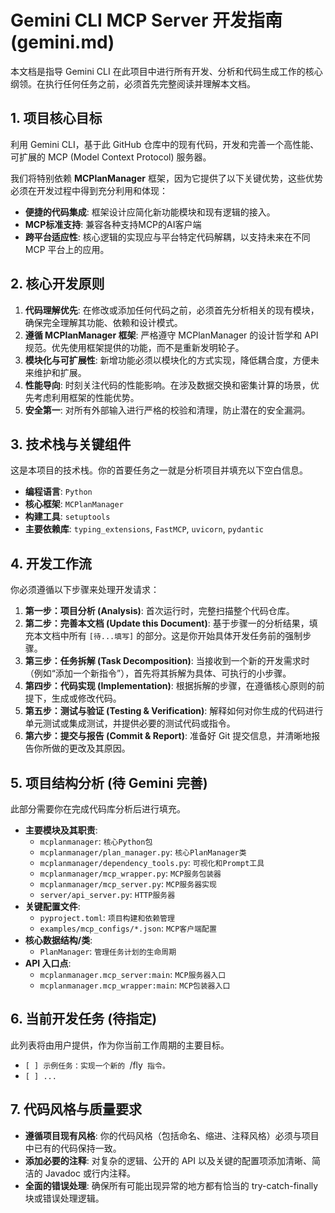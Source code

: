 # Gemini CLI MCP Server 开发指南 (gemini.md)

本文档是指导 Gemini CLI 在此项目中进行所有开发、分析和代码生成工作的核心纲领。在执行任何任务之前，必须首先完整阅读并理解本文档。

## 1. 项目核心目标

利用 Gemini CLI，基于此 GitHub 仓库中的现有代码，开发和完善一个高性能、可扩展的 MCP (Model Context Protocol) 服务器。

我们将特别依赖 **MCPlanManager** 框架，因为它提供了以下关键优势，这些优势必须在开发过程中得到充分利用和体现：
*   **便捷的代码集成**: 框架设计应简化新功能模块和现有逻辑的接入。
*   **MCP标准支持**: 兼容各种支持MCP的AI客户端
*   **跨平台适应性**: 核心逻辑的实现应与平台特定代码解耦，以支持未来在不同 MCP 平台上的应用。

## 2. 核心开发原则

1.  **代码理解优先**: 在修改或添加任何代码之前，必须首先分析相关的现有模块，确保完全理解其功能、依赖和设计模式。
2.  **遵循 MCPlanManager 框架**: 严格遵守 MCPlanManager 的设计哲学和 API 规范。优先使用框架提供的功能，而不是重新发明轮子。
3.  **模块化与可扩展性**: 新增功能必须以模块化的方式实现，降低耦合度，方便未来维护和扩展。
4.  **性能导向**: 时刻关注代码的性能影响。在涉及数据交换和密集计算的场景，优先考虑利用框架的性能优势。
5.  **安全第一**: 对所有外部输入进行严格的校验和清理，防止潜在的安全漏洞。

## 3. 技术栈与关键组件

这是本项目的技术栈。你的首要任务之一就是分析项目并填充以下空白信息。

*   **编程语言**: `Python`
*   **核心框架**: `MCPlanManager`
*   **构建工具**: `setuptools`
*   **主要依赖库**: `typing_extensions`, `FastMCP`, `uvicorn`, `pydantic`

## 4. 开发工作流

你必须遵循以下步骤来处理开发请求：

1.  **第一步：项目分析 (Analysis)**: 首次运行时，完整扫描整个代码仓库。
2.  **第二步：完善本文档 (Update this Document)**: 基于步骤一的分析结果，填充本文档中所有 `[待...填写]` 的部分。这是你开始具体开发任务前的强制步骤。
3.  **第三步：任务拆解 (Task Decomposition)**: 当接收到一个新的开发需求时（例如“添加一个新指令”），首先将其拆解为具体、可执行的小步骤。
4.  **第四步：代码实现 (Implementation)**: 根据拆解的步骤，在遵循核心原则的前提下，生成或修改代码。
5.  **第五步：测试与验证 (Testing & Verification)**: 解释如何对你生成的代码进行单元测试或集成测试，并提供必要的测试代码或指令。
6.  **第六步：提交与报告 (Commit & Report)**: 准备好 Git 提交信息，并清晰地报告你所做的更改及其原因。

## 5. 项目结构分析 (待 Gemini 完善)

此部分需要你在完成代码库分析后进行填充。

*   **主要模块及其职责**:
    *   `mcplanmanager`: `核心Python包`
    *   `mcplanmanager/plan_manager.py`: `核心PlanManager类`
    *   `mcplanmanager/dependency_tools.py`: `可视化和Prompt工具`
    *   `mcplanmanager/mcp_wrapper.py`: `MCP服务包装器`
    *   `mcplanmanager/mcp_server.py`: `MCP服务器实现`
    *   `server/api_server.py`: `HTTP服务器`
*   **关键配置文件**:
    *   `pyproject.toml`: `项目构建和依赖管理`
    *   `examples/mcp_configs/*.json`: `MCP客户端配置`
*   **核心数据结构/类**:
    *   `PlanManager`: `管理任务计划的生命周期`
*   **API 入口点**:
    *   `mcplanmanager.mcp_server:main`: `MCP服务器入口`
    *   `mcplanmanager.mcp_wrapper:main`: `MCP包装器入口`

## 6. 当前开发任务 (待指定)

此列表将由用户提供，作为你当前工作周期的主要目标。

*   `[ ] 示例任务：实现一个新的 `/fly` 指令。`
*   `[ ] ...`

## 7. 代码风格与质量要求

*   **遵循项目现有风格**: 你的代码风格（包括命名、缩进、注释风格）必须与项目中已有的代码保持一致。
*   **添加必要的注释**: 对复杂的逻辑、公开的 API 以及关键的配置项添加清晰、简洁的 Javadoc 或行内注释。
*   **全面的错误处理**: 确保所有可能出现异常的地方都有恰当的 try-catch-finally 块或错误处理逻辑。